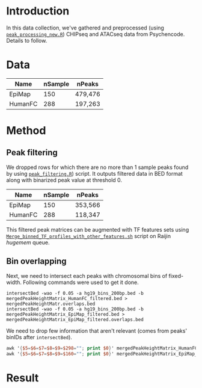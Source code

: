 # Introduction
In this data collection, we've gathered and preprocessed (using [```peak_processing_new.R```](https://github.com/Akmazad/deepBrain/blob/master/Data%20Processing/Psychencode_June2019/peak_processing_new.R)) CHIPseq and ATACseq data from Psychencode. Details to follow.
# Data
|Name|nSample|nPeaks|
|---|---|---|
|EpiMap|150|479,476|
|HumanFC|288|197,263|

# Method
## Peak filtering
We dropped rows for which there are no more than 1 sample peaks found by using [```peak_filtering.R```](https://github.com/Akmazad/deepBrain/blob/master/Data%20Processing/Psychencode_June2019/peak_filtering.R)) script. It outputs filtered data in BED format along with binarized peak value at threshold 0.

|Name|nSample|nPeaks|
|---|---|---|
|EpiMap|150|353,566|
|HumanFC|288|118,347|

This filtered peak matrices can be augmented with TF features sets using [```Merge_binned_TF_profiles_with_other_features.sh```](https://github.com/Akmazad/deepBrain/blob/master/Data%20Processing/RNA-seq/Merge_binned_TF_profiles_with_other_features.sh) script on Raijin *hugemem* queue.

## Bin overlapping
Next, we need to intersect each peaks with chromosomal bins of fixed-width. Following commands were used to get it done.

```shell
intersectBed -wao -f 0.05 -a hg19_bins_200bp.bed -b mergedPeakHeightMatrix_HumanFC_filtered.bed > mergedPeakHeightMatr.overlaps.bed
intersectBed -wao -f 0.05 -a hg19_bins_200bp.bed -b mergedPeakHeightMatrix_EpiMap_filtered.bed > mergedPeakHeightMatrix_EpiMap_filtered.overlaps.bed
```
We need to drop few information that aren't relevant (comes from peaks' binIDs after ```intersectBed```).
```awk
awk '{$5=$6=$7=$8=$9=$298=""; print $0}' mergedPeakHeightMatrix_HumanFC_filtered.overlaps.bed > mergedPeakHeightMatrix_HumanFC_filtered.overlaps.dropped.bed
awk '{$5=$6=$7=$8=$9=$160=""; print $0}' mergedPeakHeightMatrix_EpiMap_filtered.overlaps.bed > mergedPeakHeightMatrix_EpiMap_filtered.overlaps.dropped.bed
```
# Result
